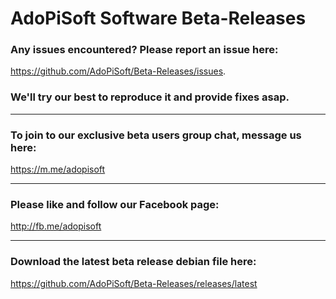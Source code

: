 # AdoPiSoft Software Beta-Releases

### Any issues encountered? Please report an issue here:
https://github.com/AdoPiSoft/Beta-Releases/issues.
### We'll try our best to reproduce it and provide fixes asap.

----
### To join to our exclusive beta users group chat, message us here:
https://m.me/adopisoft

-----
### Please like and follow our Facebook page:
http://fb.me/adopisoft

-----

### Download the latest beta release debian file here:
https://github.com/AdoPiSoft/Beta-Releases/releases/latest
